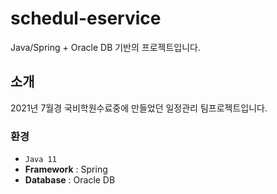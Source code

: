 # schedul-eservice
Java/Spring + Oracle DB 기반의 프로젝트입니다.

## 소개
2021년 7월경 국비학원수료중에 만들었던 일정관리 팀프로젝트입니다.

### 환경
- `Java 11`
- **Framework** : Spring
- **Database** : Oracle DB

